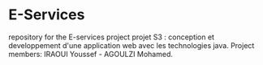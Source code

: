 # E-Services
repository for the E-services project
projet S3 : conception et developpement d'une application web avec les technologies java.
Project members: 
IRAOUI Youssef - AGOULZI Mohamed.
